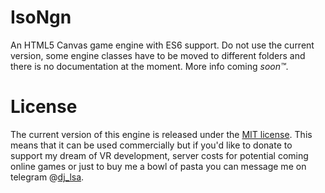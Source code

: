 # IsoNgn
An HTML5 Canvas game engine with ES6 support.
Do not use the current version, some engine classes have to be moved to different folders and there is no documentation at the moment.
More info coming *soon&trade;*.

# License
The current version of this engine is released under the [MIT license](https://github.com/Gabbersaurus/IsoNgn/blob/master/LICENSE).
This means that it can be used commercially but if you'd like to donate to support my dream of VR development, server costs for potential coming online games or just to buy me a bowl of pasta you can message me on telegram @[dj_lsa](http://telegram.me/dj_lsa).